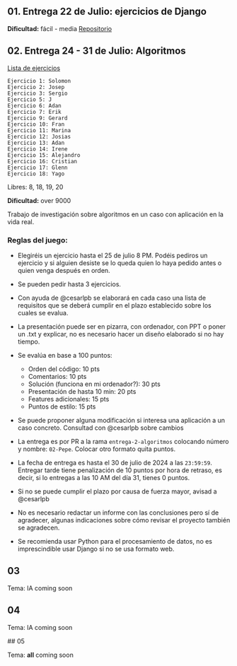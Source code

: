 ## 01. Entrega 22 de Julio: ejercicios de Django

**Dificultad:** fácil - media
[Repositorio](https://github.com/cesarlpb/entregable-22-jul-2024)

## 02. Entrega 24 - 31 de Julio: Algoritmos

[Lista de ejercicios](./02.algoritmos.md)

```plaintext
Ejercicio 1: Solomon
Ejercicio 2: Josep
Ejercicio 3: Sergio
Ejercicio 5: J
Ejercicio 6: Adan
Ejercicio 7: Erik
Ejercicio 9: Gerard
Ejercicio 10: Fran
Ejercicio 11: Marina
Ejercicio 12: Josias
Ejercicio 13: Adan
Ejercicio 14: Irene
Ejercicio 15: Alejandro
Ejercicio 16: Cristian
Ejercicio 17: Glenn
Ejercicio 18: Yago
```

Libres: 8, 18, 19, 20

**Dificultad:** over 9000

Trabajo de investigación sobre algoritmos en un caso con aplicación en la vida real.

### Reglas del juego:

- Elegiréis un ejercicio hasta el 25 de julio 8 PM. Podéis pediros un ejercicio y si alguien desiste se lo queda quien lo haya pedido antes o quien venga después en orden.

- Se pueden pedir hasta 3 ejercicios.

- Con ayuda de @cesarlpb se elaborará en cada caso una lista de requisitos que se deberá cumplir en el plazo establecido sobre los cuales se evalua.

- La presentación puede ser en pizarra, con ordenador, con PPT o poner un .txt y explicar, no es necesario hacer un diseño elaborado si no hay tiempo.

- Se evalúa en base a 100 puntos: 
  - Orden del código:                     10 pts
  - Comentarios:                          10 pts
  - Solución (funciona en mi ordenador?): 30 pts
  - Presentación de hasta 10 min:         20 pts
  - Features adicionales:                 15 pts
  - Puntos de estilo:                     15 pts

- Se puede proponer alguna modificación si interesa una aplicación a un caso concreto. Consultad con @cesarlpb sobre cambios
- La entrega es por PR a la rama `entrega-2-algoritmos` colocando número y nombre: `02-Pepe`. Colocar otro formato quita puntos.
- La fecha de entrega es hasta el 30 de julio de 2024 a las `23:59:59`. Entregar tarde tiene penalización de 10 puntos por hora de retraso, es decir, si lo entregas a las 10 AM del día 31, tienes 0 puntos.
- Si no se puede cumplir el plazo por causa de fuerza mayor, avisad a @cesarlpb

- No es necesario redactar un informe con las conclusiones pero sí de agradecer, algunas indicaciones sobre cómo revisar el proyecto también se agradecen.

- Se recomienda usar Python para el procesamiento de datos, no es imprescindible usar Django si no se usa formato web.

## 03

Tema: IA
coming soon

## 04

Tema: IA
coming soon

## 05

Tema: __all__
coming soon